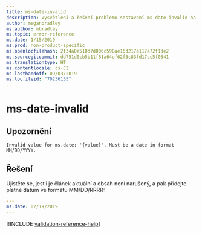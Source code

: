 ```yaml
---
title: ms-date-invalid
description: Vysvětlení a řešení problému sestavení ms-date-invalid na webu Docs
author: meganbradley
ms.author: mbradley
ms.topic: error-reference
ms.date: 1/15/2019
ms.prod: non-product-specific
ms.openlocfilehash: 2f34a0e510d7d006c598ae163217a117a72f1de2
ms.sourcegitcommit: dd751d0cb5b11f81a64ef62f3c83fd17cc5f0541
ms.translationtype: HT
ms.contentlocale: cs-CZ
ms.lasthandoff: 09/03/2019
ms.locfileid: "70236155"
---
```

# <a name="ms-date-invalid"></a>ms-date-invalid

## <a name="warning"></a>Upozornění

`Invalid value for ms.date: '{value}'. Must be a date in format MM/DD/YYYY.`

## <a name="resolution"></a>Řešení

Ujistěte se, jestli je článek aktuální a obsah není narušený, a pak přidejte platné datum ve formátu MM/DD/RRRR:

```yml
---
ms.date: 02/19/2019
---
```

<!--make sure to add this file to your includes folder and verify the path-->
[!INCLUDE [validation-reference-help](includes/validation-reference-help.md)]
